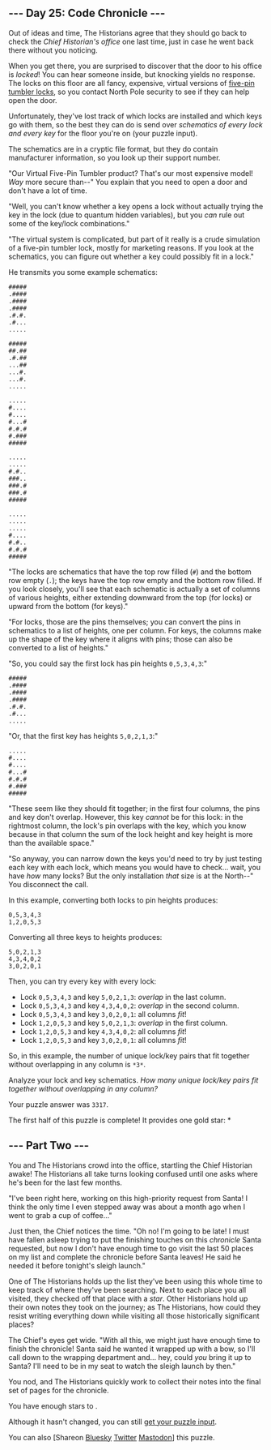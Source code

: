 \--- Day 25: Code Chronicle ---
----------

Out of ideas and time, The Historians agree that they should go back to check the *Chief Historian's office* one last time, just in case he went back there without you noticing.

When you get there, you are surprised to discover that the door to his office is *locked*! You can hear someone inside, but knocking yields no response. The locks on this floor are all fancy, expensive, virtual versions of [five-pin tumbler locks](https://en.wikipedia.org/wiki/Pin_tumbler_lock), so you contact North Pole security to see if they can help open the door.

Unfortunately, they've lost track of which locks are installed and which keys go with them, so the best they can do is send over *schematics of every lock and every key* for the floor you're on (your puzzle input).

The schematics are in a cryptic file format, but they do contain manufacturer information, so you look up their support number.

"Our Virtual Five-Pin Tumbler product? That's our most expensive model! *Way* more secure than--" You explain that you need to open a door and don't have a lot of time.

"Well, you can't know whether a key opens a lock without actually trying the key in the lock (due to quantum hidden variables), but you *can* rule out some of the key/lock combinations."

"The virtual system is complicated, but part of it really is a crude simulation of a five-pin tumbler lock, mostly for marketing reasons. If you look at the schematics, you can figure out whether a key could possibly fit in a lock."

He transmits you some example schematics:

```
#####
.####
.####
.####
.#.#.
.#...
.....

#####
##.##
.#.##
...##
...#.
...#.
.....

.....
#....
#....
#...#
#.#.#
#.###
#####

.....
.....
#.#..
###..
###.#
###.#
#####

.....
.....
.....
#....
#.#..
#.#.#
#####

```

"The locks are schematics that have the top row filled (`#`) and the bottom row empty (`.`); the keys have the top row empty and the bottom row filled. If you look closely, you'll see that each schematic is actually a set of columns of various heights, either extending downward from the top (for locks) or upward from the bottom (for keys)."

"For locks, those are the pins themselves; you can convert the pins in schematics to a list of heights, one per column. For keys, the columns make up the shape of the key where it aligns with pins; those can also be converted to a list of heights."

"So, you could say the first lock has pin heights `0,5,3,4,3`:"

```
#####
.####
.####
.####
.#.#.
.#...
.....

```

"Or, that the first key has heights `5,0,2,1,3`:"

```
.....
#....
#....
#...#
#.#.#
#.###
#####

```

"These seem like they should fit together; in the first four columns, the pins and key don't overlap. However, this key *cannot* be for this lock: in the rightmost column, the lock's pin overlaps with the key, which you know because in that column the sum of the lock height and key height is more than the available space."

"So anyway, you can narrow down the keys you'd need to try by just testing each key with each lock, which means you would have to check... wait, you have *how* many locks? But the only installation *that* size is at the North--" You disconnect the call.

In this example, converting both locks to pin heights produces:

```
0,5,3,4,3
1,2,0,5,3

```

Converting all three keys to heights produces:

```
5,0,2,1,3
4,3,4,0,2
3,0,2,0,1

```

Then, you can try every key with every lock:

* Lock `0,5,3,4,3` and key `5,0,2,1,3`: *overlap* in the last column.
* Lock `0,5,3,4,3` and key `4,3,4,0,2`: *overlap* in the second column.
* Lock `0,5,3,4,3` and key `3,0,2,0,1`: all columns *fit*!
* Lock `1,2,0,5,3` and key `5,0,2,1,3`: *overlap* in the first column.
* Lock `1,2,0,5,3` and key `4,3,4,0,2`: all columns *fit*!
* Lock `1,2,0,5,3` and key `3,0,2,0,1`: all columns *fit*!

So, in this example, the number of unique lock/key pairs that fit together without overlapping in any column is `*3*`.

Analyze your lock and key schematics. *How many unique lock/key pairs fit together without overlapping in any column?*

Your puzzle answer was `3317`.

The first half of this puzzle is complete! It provides one gold star: \*

\--- Part Two ---
----------

You and The Historians crowd into the office, startling the Chief Historian awake! The Historians all take turns looking confused until one asks where he's been for the last few months.

"I've been right here, working on this high-priority request from Santa! I think the only time I even stepped away was about a month ago when I went to grab a cup of coffee..."

Just then, the Chief notices the time. "Oh no! I'm going to be late! I must have fallen asleep trying to put the finishing touches on this *chronicle* Santa requested, but now I don't have enough time to go visit the last 50 places on my list and complete the chronicle before Santa leaves! He said he needed it before tonight's sleigh launch."

One of The Historians holds up the list they've been using this whole time to keep track of where they've been searching. Next to each place you all visited, they checked off that place with a *star*. Other Historians hold up their own notes they took on the journey; as The Historians, how could they resist writing everything down while visiting all those historically significant places?

The Chief's eyes get wide. "With all this, we might just have enough time to finish the chronicle! Santa said he wanted it wrapped up with a bow, so I'll call down to the wrapping department and... hey, could *you* bring it up to Santa? I'll need to be in my seat to watch the sleigh launch by then."

You nod, and The Historians quickly work to collect their notes into the final set of pages for the chronicle.

You have enough stars to .

Although it hasn't changed, you can still [get your puzzle input](25/input).

You can also [Shareon [Bluesky](https://bsky.app/intent/compose?text=I%27ve+completed+Part+One+of+%22Code+Chronicle%22+%2D+Day+25+%2D+Advent+of+Code+2024+%23AdventOfCode+https%3A%2F%2Fadventofcode%2Ecom%2F2024%2Fday%2F25) [Twitter](https://twitter.com/intent/tweet?text=I%27ve+completed+Part+One+of+%22Code+Chronicle%22+%2D+Day+25+%2D+Advent+of+Code+2024&url=https%3A%2F%2Fadventofcode%2Ecom%2F2024%2Fday%2F25&related=ericwastl&hashtags=AdventOfCode) [Mastodon](javascript:void(0);)] this puzzle.